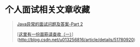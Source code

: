 # 个人面试相关文章收藏
> [Java异常的面试问题及答案-Part 2](http://www.importnew.com/7541.html)
>
> [[这里有一份面筋请查收（一）](http://blog.csdn.net/u013256816/article/details/51780920)](http://blog.csdn.net/u013256816/article/details/51780920)

